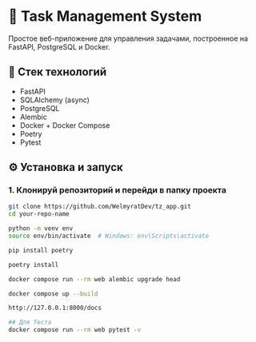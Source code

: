 # 📝 Task Management System

Простое веб-приложение для управления задачами, построенное на FastAPI, PostgreSQL и Docker.

## 🚀 Стек технологий

- FastAPI
- SQLAlchemy (async)
- PostgreSQL
- Alembic
- Docker + Docker Compose
- Poetry
- Pytest

## ⚙️ Установка и запуск

### 1. Клонируй репозиторий и перейди в папку проекта

```bash
git clone https://github.com/WelmyratDev/tz_app.git
cd your-repo-name

python -m venv env
source env/bin/activate  # Windows: env\Scripts\activate

pip install poetry

poetry install

docker compose run --rm web alembic upgrade head

docker compose up --build

http://127.0.0.1:8000/docs

## Для Теста 
docker compose run --rm web pytest -v


